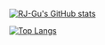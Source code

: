 [![RJ-Gu's GitHub stats](https://github-readme-stats.vercel.app/api?username=RJ-Gu&show_icons=true&theme=dark)](https://github.com/anuraghazra/github-readme-stats)

[![Top Langs](https://github-readme-stats.vercel.app/api/top-langs/?username=RJ-Gu&layout=compact)](https://github.com/anuraghazra/github-readme-stats)
